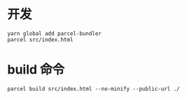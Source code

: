 # 开发

```
yarn global add parcel-bundler
parcel src/index.html

```

# build 命令

```
parcel build src/index.html --no-minify --public-url ./

```